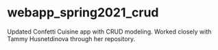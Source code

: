 # webapp_spring2021_crud

Updated Confetti Cuisine app with CRUD modeling. Worked closely with Tammy Husnetdinova through her repository. 
